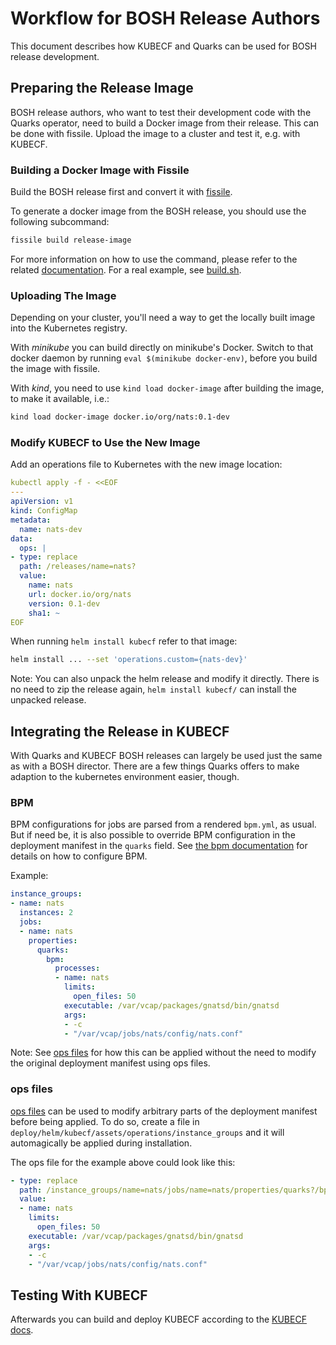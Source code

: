 # Workflow for BOSH Release Authors

This document describes how KUBECF and Quarks can be used for BOSH release development.

## Preparing the Release Image

BOSH release authors, who want to test their development code with the Quarks operator, need to build a Docker image from their release.
This can be done with fissile.
Upload the image to a cluster and test it, e.g. with KUBECF.

### Building a Docker Image with Fissile

Build the BOSH release first and convert it with [fissile](https://github.com/cloudfoundry-incubator/fissile).

To generate a docker image from the BOSH release, you should use the following subcommand:

```sh
fissile build release-image
```

For more information on how to use the command, please refer to the related [documentation](https://github.com/cloudfoundry-incubator/fissile/blob/develop/docs/build-docker-imgs.md). For a real example, see [build.sh](https://github.com/cloudfoundry-incubator/cf-operator-ci/blob/e83e46548787ee740ea1918182604faaa5cddf8f/pipelines/release-images/tasks/build.sh#L34).

### Uploading The Image

Depending on your cluster, you'll need a way to get the locally built image into the Kubernetes registry.

With *minikube* you can build directly on minikube's Docker. Switch to that docker daemon by running `eval $(minikube docker-env)`, before you build the image with fissile.

With *kind*, you need to use `kind load docker-image` after building the image, to make it available, i.e.:

```sh
kind load docker-image docker.io/org/nats:0.1-dev
```

### Modify KUBECF to Use the New Image

Add an operations file to Kubernetes with the new image location:

```yaml
kubectl apply -f - <<EOF
---
apiVersion: v1
kind: ConfigMap
metadata:
  name: nats-dev
data:
  ops: |
- type: replace
  path: /releases/name=nats?
  value:
    name: nats
    url: docker.io/org/nats
    version: 0.1-dev
    sha1: ~
EOF
```

When running `helm install kubecf` refer to that image:

```sh
helm install ... --set 'operations.custom={nats-dev}'
```

Note: You can also unpack the helm release and modify it directly. There is no need to zip the release again, `helm install kubecf/` can install the unpacked release.

## Integrating the Release in KUBECF

With Quarks and KUBECF BOSH releases can largely be used just the same as with a BOSH director. There are a few things Quarks offers to make adaption to the kubernetes environment easier, though.

### BPM

BPM configurations for jobs are parsed from a rendered `bpm.yml`, as usual. But if need be, it is also possible to override BPM configuration in the deployment manifest in the `quarks` field. See [the bpm documentation](https://bosh.io/docs/bpm/config/) for details on how to configure BPM.

Example:

```yaml
instance_groups:
- name: nats
  instances: 2
  jobs:
  - name: nats
    properties:
      quarks:
        bpm:
          processes:
          - name: nats
            limits:
              open_files: 50
            executable: /var/vcap/packages/gnatsd/bin/gnatsd
            args:
            - -c
            - "/var/vcap/jobs/nats/config/nats.conf"
```

Note: See [ops files](#ops-files) for how this can be applied without the need to modify the original deployment manifest using ops files.

### ops files

[ops files](https://bosh.io/docs/cli-ops-files/) can be used to modify arbitrary parts of the deployment manifest before being applied. To do so, create a file in `deploy/helm/kubecf/assets/operations/instance_groups` and it will automagically be applied during installation.

The ops file for the example above could look like this:

```yaml
- type: replace
  path: /instance_groups/name=nats/jobs/name=nats/properties/quarks?/bpm/processes
  value:
  - name: nats
    limits:
      open_files: 50
    executable: /var/vcap/packages/gnatsd/bin/gnatsd
    args:
    - -c
    - "/var/vcap/jobs/nats/config/nats.conf"

```

## Testing With KUBECF

Afterwards you can build and deploy KUBECF according to the [KUBECF docs](https://github.com/SUSE/kubecf/blob/master/dev/kubecf/docs/installing.md).
